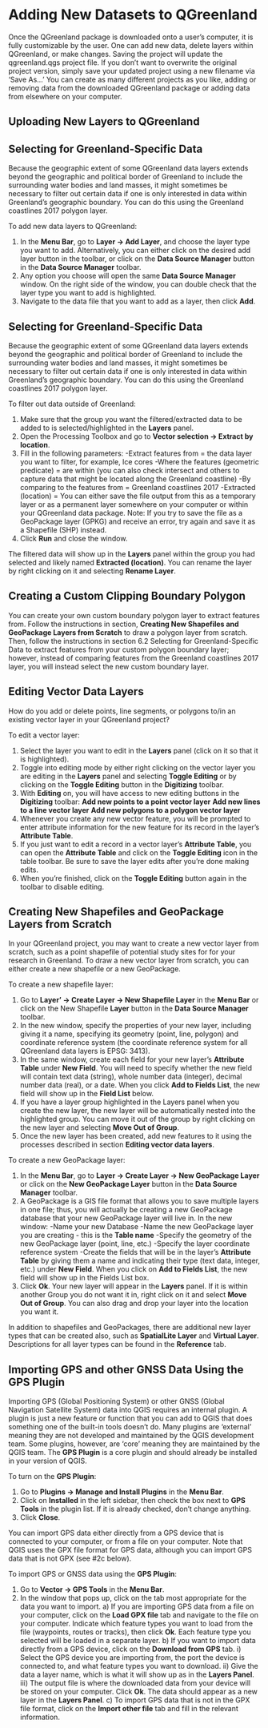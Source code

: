 # Adding New Datasets to QGreenland

Once the QGreenland package is downloaded onto a user’s computer, it is fully customizable
by the user. One can add new data, delete layers within QGreenland, or make changes.
Saving the project will update the qgreenland.qgs project file. If you don’t want to overwrite
the original project version, simply save your updated project using a new filename via ‘Save
As...’ You can create as many different projects as you like, adding or removing data from the
downloaded QGreenland package or adding data from elsewhere on your computer.

## Uploading New Layers to QGreenland

## Selecting for Greenland-Specific Data

Because the geographic extent of some QGreenland data layers extends beyond the
geographic and political border of Greenland to include the surrounding water bodies
and land masses, it might sometimes be necessary to filter out certain data if one is only
interested in data within Greenland’s geographic boundary. You can do this using the
Greenland coastlines 2017 polygon layer.

To add new data layers to QGreenland:
1. In the **Menu Bar**, go to **Layer -> Add Layer**, and choose the layer type you
   want to add. Alternatively, you can either click on the desired add layer button
   in the toolbar, or click on the **Data Source Manager** button in the **Data Source Manager** toolbar.
2. Any option you choose will open the same **Data Source Manager** window. On
   the right side of the window, you can double check that the layer type you want
   to add is highlighted.
3. Navigate to the data file that you want to add as a layer, then click **Add**.

## Selecting for Greenland-Specific Data

Because the geographic extent of some QGreenland data layers extends beyond the
geographic and political border of Greenland to include the surrounding water bodies
and land masses, it might sometimes be necessary to filter out certain data if one is only
interested in data within Greenland’s geographic boundary. You can do this using the
Greenland coastlines 2017 polygon layer.

To filter out data outside of Greenland:
1. Make sure that the group you want the filtered/extracted data to be added to is
   selected/highlighted in the **Layers** panel.
2. Open the Processing Toolbox and go to **Vector selection -> Extract by location**.
3. Fill in the following parameters:
   -Extract features from = the data layer you want to filter, for example, Ice cores
   -Where the features (geometric predicate) = are within (you can also check intersect and
   others to capture data that might be located along the Greenland coastline)
   -By comparing to the features from = Greenland coastlines 2017
   -Extracted (location) = You can either save the file output from this as a temporary layer
   or as a permanent layer somewhere on your computer or within your QGreenland data
   package. Note: If you try to save the file as a GeoPackage layer (GPKG) and receive an
   error, try again and save it as a Shapefile (SHP) instead.
4. Click **Run** and close the window.

The filtered data will show up in the **Layers** panel within the group you had selected and likely
named **Extracted (location)**. You can rename the layer by right clicking on it and selecting
**Rename Layer**.

## Creating a Custom Clipping Boundary Polygon
You can create your own custom boundary polygon layer to extract features from. Follow the
instructions in section, **Creating New Shapefiles and GeoPackage Layers from Scratch**
to draw a polygon layer from scratch. Then, follow the instructions in section 6.2 Selecting
for Greenland-Specific Data to extract features from your custom polygon boundary layer;
however, instead of comparing features from the Greenland coastlines 2017 layer, you will
instead select the new custom boundary layer.

## Editing Vector Data Layers
How do you add or delete points, line segments, or polygons to/in an existing vector layer in
your QGreenland project?

To edit a vector layer:
1. Select the layer you want to edit in the **Layers** panel (click on it so that it is
   highlighted).
2. Toggle into editing mode by either right clicking on the vector layer you are
   editing in the **Layers** panel and selecting **Toggle Editing** or by clicking on the
   **Toggle Editing** button in the **Digitizing** toolbar.
3. With **Editing** on, you will have access to new editing buttons in the **Digitizing**
   toolbar:
   **Add new points to a point vector layer**
   **Add new lines to a line vector layer**
   **Add new polygons to a polygon vector layer**
4. Whenever you create any new vector feature, you will be prompted to enter
   attribute information for the new feature for its record in the layer’s **Attribute
   Table**.
5. If you just want to edit a record in a vector layer’s **Attribute Table**, you can open
   the **Attribute Table** and click on the **Toggle Editing** icon in the table toolbar. Be
   sure to save the layer edits after you’re done making edits.
6. When you’re finished, click on the **Toggle Editing** button again in the toolbar to
   disable editing.

## Creating New Shapefiles and GeoPackage Layers from Scratch

In your QGreenland project, you may want to create a new vector layer from scratch, such as
a point shapefile of potential study sites for for your research in Greenland. To draw a new vector
layer from scratch, you can either create a new shapefile or a new GeoPackage.

To create a new shapefile layer:
1. Go to **Layer’ -> Create Layer -> New Shapefile Layer** in the **Menu Bar** or click
on the New Shapefile **Layer** button in the **Data Source Manager** toolbar.
2. In the new window, specify the properties of your new layer, including giving it
a name, specifying its geometry (point, line, polygon) and coordinate reference
system (the coordinate reference system for all QGreenland data layers is
EPSG: 3413).
3. In the same window, create each field for your new layer’s **Attribute Table** under
**New Field**. You will need to specify whether the new field will contain text data
(string), whole number data (integer), decimal number data (real), or a date.
When you click **Add to Fields List**, the new field will show up in the **Field List**
below.
4. If you have a layer group highlighted in the Layers panel when you create
the new layer, the new layer will be automatically nested into the highlighted
group. You can move it out of the group by right clicking on the new layer and
selecting **Move Out of Group**.
5. Once the new layer has been created, add new features to it using the
processes described in section **Editing vector data layers**.

To create a new GeoPackage layer:
1. In the **Menu Bar**, go to **Layer -> Create Layer -> New GeoPackage Layer** or
click on the **New GeoPackage Layer** button in the **Data Source Manager**
toolbar.
2. A GeoPackage is a GIS file format that allows you to save multiple layers in one
file; thus, you will actually be creating a new GeoPackage database that your
new GeoPackage layer will live in. In the new window:
   -Name your new Database
   -Name the new GeoPackage layer you are creating - this is the **Table name**
   -Specify the geometry of the new GeoPackage layer (point, line, etc.)
   -Specify the layer coordinate reference system
   -Create the fields that will be in the layer’s **Attribute Table** by giving them a
      name and indicating their type (text data, integer, etc.) under **New Field**. When
      you click on **Add to Fields List**, the new field will show up in the Fields List box.
3. Click **Ok**. Your new layer will appear in the **Layers** panel. If it is within another
Group you do not want it in, right click on it and select **Move Out of Group**.
You can also drag and drop your layer into the location you want it.

In addition to shapefiles and GeoPackages, there are additional new layer types that can be
created also, such as **SpatialLite Layer** and **Virtual Layer**. Descriptions for all layer types can be
found in the **Reference** tab.

## Importing GPS and other GNSS Data Using the GPS Plugin

Importing GPS (Global Positioning System) or other GNSS (Global Navigation Satellite
System) data into QGIS requires an internal plugin. A plugin is just a new feature or function
that you can add to QGIS that does something one of the built-in tools doesn’t do. Many
plugins are ‘external’ meaning they are not developed and maintained by the QGIS
development team. Some plugins, however, are ‘core’ meaning they are maintained by the
QGIS team. The **GPS Plugin** is a core plugin and should already be installed in your version of
QGIS.

To turn on the **GPS Plugin**:
1. Go to **Plugins -> Manage and Install Plugins** in the **Menu Bar**.
2. Click on **Installed** in the left sidebar, then check the box next to **GPS Tools** in
the plugin list. If it is already checked, don’t change anything.
3. Click **Close**.

You can import GPS data either directly from a GPS device that is connected to your
computer, or from a file on your computer. Note that QGIS uses the GPX file format for GPS
data, although you can import GPS data that is not GPX (see #2c below).

To import GPS or GNSS data using the **GPS Plugin**:
1. Go to **Vector -> GPS Tools** in the **Menu Bar**.
2. In the window that pops up, click on the tab most appropriate for the data you
   want to import.
   a) If you are importing GPS data from a file on your computer, click on the **Load GPX file** 
      tab and navigate to the file on your computer. Indicate which feature
      types you want to load from the file (waypoints, routes or tracks), then click **Ok**.
      Each feature type you selected will be loaded in a separate layer.
   b) If you want to import data directly from a GPS device, click on the **Download from GPS** tab.
       i) Select the GPS device you are importing from, the port the device is
          connected to, and what feature types you want to download.
       ii) Give the data a layer name, which is what it will show up as in the
          **Layers Panel**.
       iii) The output file is where the downloaded data from your device will
         be stored on your computer. Click **Ok**. The data should appear as a
         new layer in the **Layers Panel**.
   c) To import GPS data that is not in the GPX file format, click on the 
      **Import other file** tab and fill in the relevant information.

